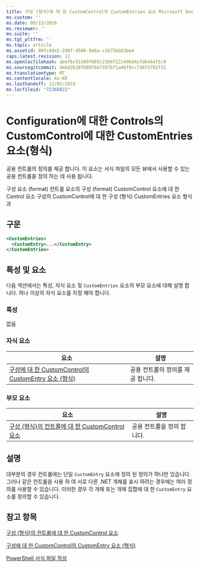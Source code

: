 ```yaml
---
title: 구성 (형식)에 대 한 CustomControl의 CustomEntries 요소 Microsoft Docs
ms.custom: ''
ms.date: 09/13/2016
ms.reviewer: ''
ms.suite: ''
ms.tgt_pltfrm: ''
ms.topic: article
ms.assetid: 80fc4de2-208f-4506-9a6a-c2675bb83be4
caps.latest.revision: 11
ms.openlocfilehash: abef6c91500f665c2366f221496d4cfd6444f5c9
ms.sourcegitcommit: debd2b38fb8070a7357bf1a4bf9cc736f3702f31
ms.translationtype: MT
ms.contentlocale: ko-KR
ms.lasthandoff: 12/05/2019
ms.locfileid: "72368822"
---
```

# <a name="customentries-element-for-customcontrol-for-controls-for-configuration-format"></a>Configuration에 대한 Controls의 CustomControl에 대한 CustomEntries 요소(형식)

공용 컨트롤의 정의를 제공 합니다. 이 요소는 서식 파일의 모든 뷰에서 사용할 수 있는 공용 컨트롤을 정의 하는 데 사용 됩니다.

구성 요소 (format) 컨트롤 요소의 구성 (format) CustomControl 요소에 대 한 Control 요소 구성의 CustomControl에 대 한 구성 (형식) CustomEntries 요소 형식과

## <a name="syntax"></a>구문

```xml
<CustomEntries>
  <CustomEntry>...</CustomEntry>
</CustomEntries>

```

## <a name="attributes-and-elements"></a>특성 및 요소

다음 섹션에서는 특성, 자식 요소 및 `CustomEntries` 요소의 부모 요소에 대해 설명 합니다. 하나 이상의 자식 요소를 지정 해야 합니다.

### <a name="attributes"></a>특성

없음

### <a name="child-elements"></a>자식 요소

|요소|설명|
|-------------|-----------------|
|[구성에 대 한 CustomControl의 CustomEntry 요소 (형식)](./customentry-element-for-customcontrol-for-controls-for-configuration-format.md)|공용 컨트롤의 정의를 제공 합니다.|

### <a name="parent-elements"></a>부모 요소

|요소|설명|
|-------------|-----------------|
|[구성 (형식)의 컨트롤에 대 한 CustomControl 요소](./customcontrol-element-for-control-for-controls-for-configuration-format.md)|공용 컨트롤을 정의 합니다.|

## <a name="remarks"></a>설명

대부분의 경우 컨트롤에는 단일 `CustomEntry` 요소에 정의 된 정의가 하나만 있습니다. 그러나 같은 컨트롤을 사용 하 여 서로 다른 .NET 개체를 표시 하려는 경우에는 여러 정의를 사용할 수 있습니다. 이러한 경우 각 개체 또는 개체 집합에 대 한 `CustomEntry` 요소를 정의할 수 있습니다.

## <a name="see-also"></a>참고 항목

[구성 (형식)의 컨트롤에 대 한 CustomControl 요소](./customcontrol-element-for-control-for-controls-for-configuration-format.md)

[구성에 대 한 CustomControl의 CustomEntry 요소 (형식)](./customentry-element-for-customcontrol-for-controls-for-configuration-format.md)

[PowerShell 서식 파일 작성](./writing-a-powershell-formatting-file.md)
